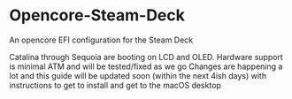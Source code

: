 # Opencore-Steam-Deck
An opencore EFI configuration for the Steam Deck

Catalina through Sequoia are booting on LCD and OLED. 
Hardware support is minimal ATM and will be tested/fixed as we go
Changes are happening a lot and this guide will be updated soon (within the next 4ish days) with instructions to get to install and get to the macOS desktop
